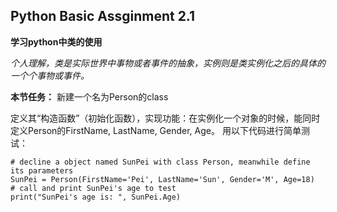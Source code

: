 ## Python Basic Assginment 2.1

**学习python中类的使用**

*个人理解，类是实际世界中事物或者事件的抽象，实例则是类实例化之后的具体的一个个事物或事件。*

**本节任务：**
新建一个名为Person的class

定义其“构造函数”（初始化函数），实现功能：在实例化一个对象的时候，能同时定义Person的FirstName, LastName, Gender, Age。
用以下代码进行简单测试：

```
# decline a object named SunPei with class Person, meanwhile define its parameters
SunPei = Person(FirstName='Pei', LastName='Sun', Gender='M', Age=18)
# call and print SunPei's age to test 
print("SunPei's age is: ", SunPei.Age)
```
